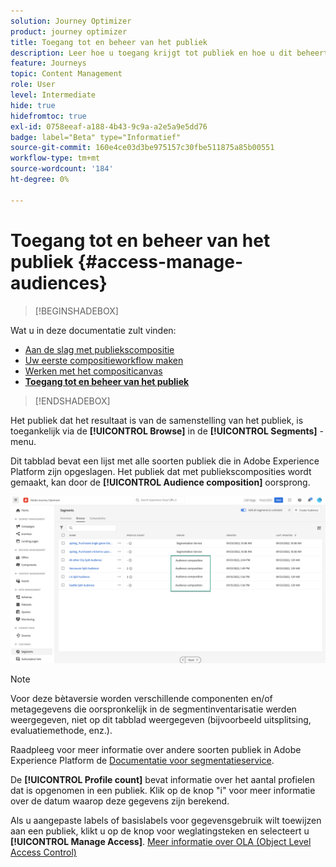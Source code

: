 ```yaml
---
solution: Journey Optimizer
product: journey optimizer
title: Toegang tot en beheer van het publiek
description: Leer hoe u toegang krijgt tot publiek en hoe u dit beheert
feature: Journeys
topic: Content Management
role: User
level: Intermediate
hide: true
hidefromtoc: true
exl-id: 0758eeaf-a188-4b43-9c9a-a2e5a9e5dd76
badge: label="Beta" type="Informatief"
source-git-commit: 160e4ce03d3be975157c30fbe511875a85b00551
workflow-type: tm+mt
source-wordcount: '184'
ht-degree: 0%

---
```


# Toegang tot en beheer van het publiek {#access-manage-audiences}

>[!BEGINSHADEBOX]

Wat u in deze documentatie zult vinden:

* [Aan de slag met publiekscompositie](get-started-audience-orchestration.md)
* [Uw eerste compositieworkflow maken](create-compositions.md)
* [Werken met het compositicanvas](composition-canvas.md)
* **[Toegang tot en beheer van het publiek](access-audiences.md)**

>[!ENDSHADEBOX]

Het publiek dat het resultaat is van de samenstelling van het publiek, is toegankelijk via de **[!UICONTROL Browse]** in de **[!UICONTROL Segments]** -menu.

Dit tabblad bevat een lijst met alle soorten publiek die in Adobe Experience Platform zijn opgeslagen. Het publiek dat met publiekscomposities wordt gemaakt, kan door de **[!UICONTROL Audience composition]** oorsprong.

![](assets/audiences-list.png)

>[!NOTE]
>
>Voor deze bètaversie worden verschillende componenten en/of metagegevens die oorspronkelijk in de segmentinventarisatie werden weergegeven, niet op dit tabblad weergegeven (bijvoorbeeld uitsplitsing, evaluatiemethode, enz.).
>
>Raadpleeg voor meer informatie over andere soorten publiek in Adobe Experience Platform de [Documentatie voor segmentatieservice](https://experienceleague.adobe.com/docs/experience-platform/segmentation/ui/overview.html).

De **[!UICONTROL Profile count]** bevat informatie over het aantal profielen dat is opgenomen in een publiek. Klik op de knop &quot;i&quot; voor meer informatie over de datum waarop deze gegevens zijn berekend.

Als u aangepaste labels of basislabels voor gegevensgebruik wilt toewijzen aan een publiek, klikt u op de knop voor weglatingsteken en selecteert u **[!UICONTROL Manage Access]**. [Meer informatie over OLA (Object Level Access Control)](../administration/object-based-access.md)

<!--
-edit an audience?
-->
